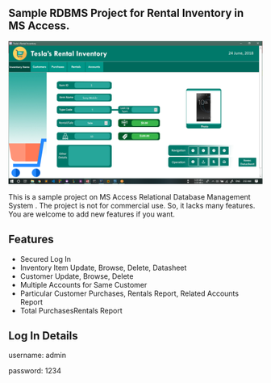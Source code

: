 ## Sample RDBMS Project for Rental Inventory in MS Access.


![Sample](Untitled.png)

This is a sample project on MS Access Relational Database Management System .
The project is not for commercial use. So, it lacks many features. You are welcome to
add new features if you want. 

## Features
- Secured Log In
- Inventory Item Update, Browse, Delete, Datasheet
- Customer Update, Browse, Delete
- Multiple Accounts for Same Customer
- Particular Customer Purchases, Rentals Report, Related Accounts Report
- Total PurchasesRentals Report



## Log In Details
username: admin

password: 1234
